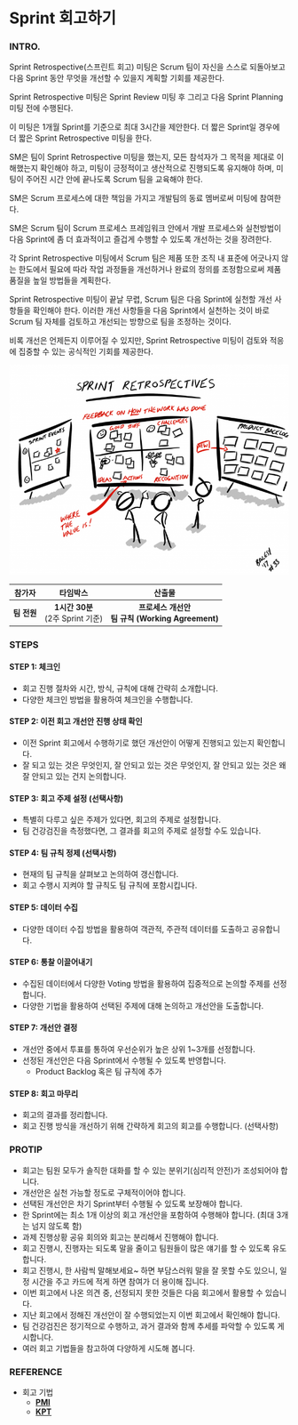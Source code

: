 # Sprint 회고하기

### INTRO.

Sprint Retrospective(스프린트 회고) 미팅은 Scrum 팀이 자신을 스스로 되돌아보고 다음 Sprint 동안 무엇을 개선할 수 있을지 계획할 기회를 제공한다.

Sprint Retrospective 미팅은 Sprint Review 미팅 후 그리고 다음 Sprint Planning 미팅 전에 수행된다.

이 미팅은 1개월 Sprint를 기준으로 최대 3시간을 제안한다. 더 짧은 Sprint일 경우에 더 짧은 Sprint Retrospective 미팅을 한다.

SM은 팀이 Sprint Retrospective 미팅을 했는지, 모든 참석자가 그 목적을 제대로 이해했는지 확인해야 하고, 미팅이 긍정적이고 생산적으로 진행되도록 유지해야 하며, 미팅이 주어진 시간 안에 끝나도록 Scrum 팀을 교육해야 한다.

SM은 Scrum 프로세스에 대한 책임을 가지고 개발팀의 동료 멤버로써 미팅에 참여한다.

SM은 Scrum 팀이 Scrum 프로세스 프레임워크 안에서 개발 프로세스와 실천방법이 다음 Sprint에 좀 더 효과적이고 즐겁게 수행할 수 있도록 개선하는 것을 장려한다.

각 Sprint Retrospective 미팅에서 Scrum 팀은 제품 또한 조직 내 표준에 어긋나지 않는 한도에서 필요에 따라 작업 과정들을 개선하거나 완료의 정의를 조정함으로써 제품 품질을 높일 방법들을 계획한다.

Sprint Retrospective 미팅이 끝날 무렵, Scrum 팀은 다음 Sprint에 실천할 개선 사항들을 확인해야 한다. 이러한 개선 사항들을 다음 Sprint에서 실천하는 것이 바로 Scrum 팀 자체를 검토하고 개선되는 방향으로 팀을 조정하는 것이다.

비록 개선은 언제든지 이루어질 수 있지만, Sprint Retrospective 미팅이 검토와 적응에 집중할 수 있는 공식적인 기회를 제공한다.

![image2020-6-24_15-3-27](./img/image2020-6-24_15-3-27.png)

|   참가자    |               타임박스                |                          산출물                          |
| :---------: | :-----------------------------------: | :------------------------------------------------------: |
| **팀 전원** | **1시간 30분**<br />(2주 Sprint 기준) | **프로세스 개선안**<br />**팀 규칙 (Working Agreement)** |

### STEPS

#### STEP 1: 체크인

- 회고 진행 절차와 시간, 방식, 규칙에 대해 간략히 소개합니다.
- 다양한 체크인 방법을 활용하여 체크인을 수행합니다.

#### STEP 2: 이전 회고 개선안 진행 상태 확인

- 이전 Sprint 회고에서 수행하기로 했던 개선안이 어떻게 진행되고 있는지 확인합니다.
- 잘 되고 있는 것은 무엇인지, 잘 안되고 있는 것은 무엇인지, 잘 안되고 있는 것은 왜 잘 안되고 있는 건지 논의합니다.

#### STEP 3: 회고 주제 설정 (선택사항)

- 특별히 다루고 싶은 주제가 있다면, 회고의 주제로 설정합니다.
- 팀 건강검진을 측정했다면, 그 결과를 회고의 주제로 설정할 수도 있습니다.

#### STEP 4: 팀 규칙 정제 (선택사항)

- 현재의 팀 규칙을 살펴보고 논의하여 갱신합니다.
- 회고 수행시 지켜야 할 규칙도 팀 규칙에 포함시킵니다.

#### STEP 5: 데이터 수집

- 다양한 데이터 수집 방법을 활용하여 객관적, 주관적 데이터를 도출하고 공유합니다.

#### STEP 6: 통찰 이끌어내기

- 수집된 데이터에서 다양한 Voting 방법을 활용하여 집중적으로 논의할 주제를 선정합니다.
- 다양한 기법을 활용하여 선택된 주제에 대해 논의하고 개선안을 도출합니다.

#### STEP 7: 개선안 결정

- 개선안 중에서 투표를 통하여 우선순위가 높은 상위 1~3개를 선정합니다.
- 선정된 개선안은 다음 Sprint에서 수행될 수 있도록 반영합니다.
  - Product Backlog 혹은 팀 규칙에 추가

#### STEP 8: 회고 마무리

- 회고의 결과를 정리합니다.
- 회고 진행 방식을 개선하기 위해 간략하게 회고의 회고를 수행합니다. (선택사항)

### PROTIP

- 회고는 팀원 모두가 솔직한 대화를 할 수 있는 분위기(심리적 안전)가 조성되어야 합니다.
- 개선안은 실천 가능할 정도로 구체적이어야 합니다.
- 선택된 개선안은 차기 Sprint부터 수행될 수 있도록 보장해야 합니다.
- 한 Sprint에는 최소 1개 이상의 회고 개선안을 포함하여 수행해야 합니다. (최대 3개는 넘지 않도록 함)
- 과제 진행상황 공유 회의와 회고는 분리해서 진행해야 합니다.
- 회고 진행시, 진행자는 되도록 말을 줄이고 팀원들이 많은 얘기를 할 수 있도록 유도합니다.
- 회고 진행시, 한 사람씩 말해보세요~ 하면 부담스러워 말을 잘 못할 수도 있으니, 일정 시간을 주고 카드에 적게 하면 참여가 더 용이해 집니다.
- 이번 회고에서 나온 의견 중, 선정되지 못한 것들은 다음 회고에서 활용할 수 있습니다.
- 지난 회고에서 정해진 개선안이 잘 수행되었는지 이번 회고에서 확인해야 합니다.
- 팀 건강검진은 정기적으로 수행하고, 과거 결과와 함께 추세를 파악할 수 있도록 게시합니다.
- 여러 회고 기법들을 참고하여 다양하게 시도해 봅니다.



### REFERENCE

- 회고 기법
  - **[PMI](./pmi.md)**
  - **[KPT](./kpt.md)**


